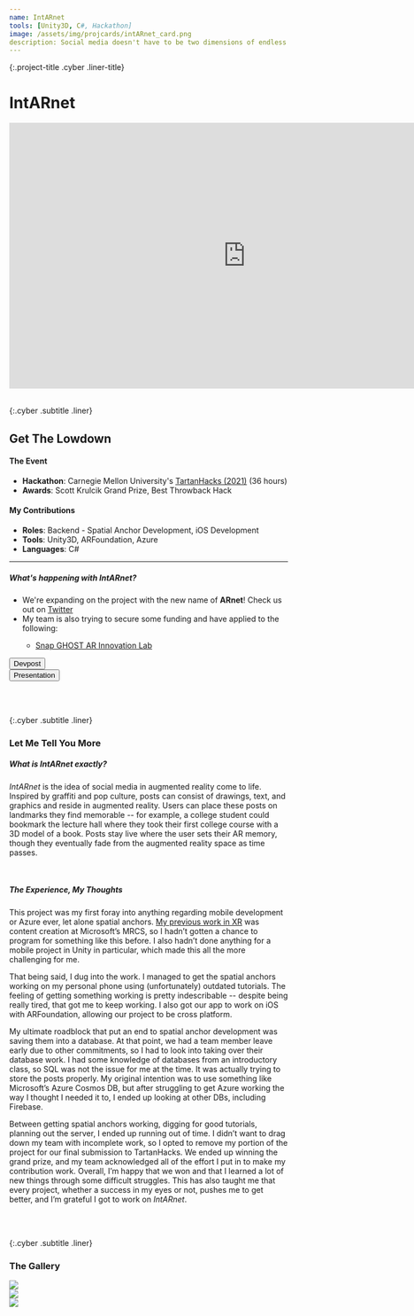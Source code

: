 ```yaml
---
name: IntARnet
tools: [Unity3D, C#, Hackathon]
image: /assets/img/projcards/intARnet_card.png
description: Social media doesn't have to be two dimensions of endless scrolling.
---
```


{:.project-title .cyber .liner-title}
# IntARnet

<div class="flex-container">
    <div class="flex-child vertical-center m-iframe-container">
        <iframe width="854" height="480" class="pixel-div-enclose" src="https://www.youtube.com/embed/2WW6OzM3Tsc" title="YouTube video player" frameborder="0" allow="accelerometer; autoplay; clipboard-write; encrypted-media; gyroscope; picture-in-picture" allowfullscreen></iframe>
    </div>
</div>

<br>

{:.cyber .subtitle .liner}
## Get The Lowdown
<div class="pixel-div">
    <h4 class="cyber info-subtitle">The Event</h4>
    <ul>
        <li><strong>Hackathon</strong>: Carnegie Mellon University's <a href="https://tartanhacks-2021.devpost.com/">TartanHacks (2021)</a> (36 hours)</li>
        <li><strong>Awards</strong>: Scott Krulcik Grand Prize, Best Throwback Hack</li>
    </ul>
    <h4 class="cyber info-subtitle">My Contributions</h4>
    <ul>
        <li><strong>Roles</strong>: Backend - Spatial Anchor Development, iOS Development</li>
        <li><strong>Tools</strong>: Unity3D, ARFoundation, Azure</li>
        <li><strong>Languages</strong>: C#</li>
    </ul>
    <hr class="inner-hr">
    <h5 class="cyber info-subtitle">What's happening with IntARnet?</h5>
    <ul>
        <li>We're expanding on the project with the new name of <strong>ARnet</strong>! Check us out on <a href="https://twitter.com/ARnetApp">Twitter</a></li>
        <li>My team is also trying to secure some funding and have applied to the following:</li>
            <ul>
                <li><a href="https://ar.snap.com/ghost">Snap GHOST AR Innovation Lab</a></li>
            </ul>
    </ul>
</div>

<div class="flex-container">
    <div class="flex-child vertical-center">
        <a class="no-underline" href="https://devpost.com/software/intarnet">
            <button class="btn m-btn">
            <span class="btn__content">Devpost</span>
            <span class="btn__glitch"></span>
            </button>
        </a>
    </div>
    <div class="flex-child vertical-center">
        <a class="no-underline" href="https://www.figma.com/proto/K9vbHC7FOHrSxGh8OKOMYS/intarnet?node-id=1%3A2&viewport=-3432%2C516%2C0.2884855270385742&scaling=contain">
            <button class="btn m-btn">
            <span class="btn__content">Presentation</span>
            <span class="btn__glitch"></span>
            </button>
        </a>
    </div>
</div>

<br><br>

{:.cyber .subtitle .liner}
### Let Me Tell You More
<div class="pixel-div">
    <h5 class="cyber info-subtitle">What is IntARnet exactly?</h5>
    <p>
        <em>IntARnet</em> is the idea of social media in augmented reality come to life. Inspired by graffiti and pop culture, posts can consist of drawings, text, and graphics and reside in augmented reality. Users can place these posts on landmarks they find memorable -- for example, a college student could bookmark the lecture hall where they took their first college course with a 3D model of a book. Posts stay live where the user sets their AR memory, though they eventually fade from the augmented reality space as time passes.
    </p>
    <br>
    <h5 class="cyber info-subtitle">The Experience, My Thoughts</h5>
    <p>
        This project was my first foray into anything regarding mobile development or Azure ever, let alone spatial anchors. <a href="https://vimeo.com/381227578">My previous work in XR</a> was content creation at Microsoft’s MRCS, so I hadn’t gotten a chance to program for something like this before. I also hadn’t done anything for a mobile project in Unity in particular, which made this all the more challenging for me.
    </p>
    <p>
        That being said, I dug into the work. I managed to get the spatial anchors working on my personal phone using (unfortunately) outdated tutorials. The feeling of getting something working is pretty indescribable -- despite being really tired, that got me to keep working. I also got our app to work on iOS with ARFoundation, allowing our project to be cross platform. 
    </p>
    <p>
        My ultimate roadblock that put an end to spatial anchor development was saving them into a database. At that point, we had a team member leave early due to other commitments, so I had to look into taking over their database work. I had some knowledge of databases from an introductory class, so SQL was not the issue for me at the time. It was actually trying to store the posts properly. My original intention was to use something like Microsoft’s Azure Cosmos DB, but after struggling to get Azure working the way I thought I needed it to, I ended up looking at other DBs, including Firebase.
    </p>
    <p>
        Between getting spatial anchors working, digging for good tutorials, planning out the server, I ended up running out of time. I didn’t want to drag down my team with incomplete work, so I opted to remove my portion of the project for our final submission to TartanHacks. We ended up winning the grand prize, and my team acknowledged all of the effort I put in to make my contribution work. Overall, I’m happy that we won and that I learned a lot of new things through some difficult struggles. This has also taught me that every project, whether a success in my eyes or not, pushes me to get better, and I’m grateful I got to work on <em>IntARnet</em>.
    </p> 
</div>

<br><br>

{:.cyber .subtitle .liner}
### The Gallery
<div class="pixel-div">
    <div class="flex-container">
        <div class="flex-child vertical-center">
            <a class="no-underline" href="../assets/img/projects/intARnet/text.gif" data-lightbox="roadtrip">
                <img class="hover" src="../assets/img/projects/intARnet/text.gif">
            </a>
        </div>
        <div class="flex-child vertical-center">
            <a class="no-underline" href="../assets/img/projects/intARnet/sticker.gif" data-lightbox="roadtrip">
                <img class="hover" src="../assets/img/projects/intARnet/sticker.gif">
            </a>
        </div>
        <div class="flex-child vertical-center">
            <a class="no-underline" href="../assets/img/projects/intARnet/writing.gif" data-lightbox="roadtrip">
                <img class="hover" src="../assets/img/projects/intARnet/writing.gif">
            </a>
        </div>
    </div>
</div>
<br>